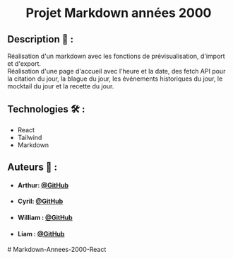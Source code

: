 ﻿# <p align="center">Projet Markdown années 2000</p>

## Description 📝 :
Réalisation d'un markdown avec les fonctions de prévisualisation, d'import et d'export.
<br>
Réalisation d'une page d'accueil avec l'heure et la date, des fetch API pour la citation du jour, la blague du jour, les événements historiques du jour, le mocktail du jour et la recette du jour.

## Technologies 🛠️ :
- React
- Tailwind
- Markdown

## Auteurs 🙇 :
- #### Arthur: [@GitHub](https://github.com/L0wBly)
- #### Cyril: [@GitHub](https://github.com/Cyril-Mathe)
- #### William : [@GitHub](https://github.com/Wyll-exe)
- #### Liam : [@GitHub](https://github.com/lacisailles)
#   M a r k d o w n - A n n e e s - 2 0 0 0 - R e a c t  
 